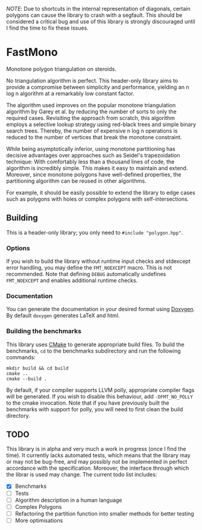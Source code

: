 _NOTE_: Due to shortcuts in the internal representation of diagonals, certain
polygons can cause the library to crash with a segfault. This should be
considered a critical bug and use of this library is strongly discouraged until
I find the time to fix these issues.

# FastMono
Monotone polygon triangulation on steroids.

No triangulation algorithm is perfect. This header-only library aims to provide
a compromise between simplicity and performance, yielding an n log n algorithm
at a remarkably low constant factor.

The algorithm used improves on the popular monotone triangulation algorithm by
Garey et al. by reducing the number of sorts to only the required cases.
Revisiting the approach from scratch, this algorithm employs a selective lookup
strategy using red-black trees and simple binary search trees. Thereby, the
number of expensive n log n operations is reduced to the number of vertices that
break the monotone constraint.

While being asymptotically inferior, using monotone partitioning has decisive
advantages over approaches such as Seidel's trapezoidation technique: With
comfortably less than a thousand lines of code, the algorithm is incredibly
simple. This makes it easy to maintain and extend. Moreover, since monotone
polygons have well-defined properties, the partitioning algorithm can be reused
in other algorithms.

For example, it should be easily possible to extend the library to edge cases
such as polygons with holes or complex polygons with self-intersections.

## Building
This is a header-only library; you only need to `#include "polygon.hpp"`.

### Options
If you wish to build the library without runtime input checks and stdexcept
error handling, you may define the `FMT_NOEXCEPT` macro. This is not
recommended. Note that defining `DEBUG` automatically undefines `FMT_NOEXCEPT`
and enables additional runtime checks.

### Documentation
You can generate the documentation in your desired format using
[Doxygen](http://www.doxygen.org). By default `doxygen` generates LaTeX and
html.

### Building the benchmarks
This library uses [CMake](https://cmake.org) to generate appropriate build
files. To build the benchmarks, `cd` to the benchmarks subdirectory and run the
following commands:

``` shell
mkdir build && cd build
cmake ..
cmake --build .
```

By default, if your compiler supports LLVM polly, appropriate compiler flags
will be generated. If you wish to disable this behaviour, add `-DFMT_NO_POLLY`
to the cmake invocation. Note that if you have previously built the benchmarks
with support for polly, you will need to first clean the build directory.

## TODO
This library is in alpha and very much a work in progress (once I find the
time). It currently lacks automated tests, which means that the library may or
may not be bug-free, and may possibly not be implemented in perfect accordance
with the specification. Moreover, the interface through which the librar is used
may change. The current todo list includes:
- [x] Benchmarks
- [ ] Tests
- [ ] Algorithm description in a human language
- [ ] Complex Polygons
- [ ] Refactoring the partition function into smaller methods for better testing
- [ ] More optimisations
